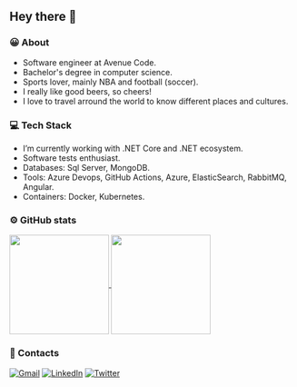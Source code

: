 ## Hey there 👋

### 😀 About
- Software engineer at Avenue Code.
- Bachelor's degree in computer science.
- Sports lover, mainly NBA and football (soccer).
- I really like good beers, so cheers!
- I love to travel arround the world to know different places and cultures.

### 💻 Tech Stack
- I’m currently working with .NET Core and .NET ecosystem.
- Software tests enthusiast.
- Databases: Sql Server, MongoDB.
- Tools: Azure Devops, GitHub Actions, Azure, ElasticSearch, RabbitMQ, Angular.
- Containers: Docker, Kubernetes.

### ⚙️ GitHub stats
<p align=left>
  <a href="http://github.com/isaacnborges/" title="Top Langs">
    <img height=175 align="center" src="https://github-readme-stats-sigma-five.vercel.app/api/top-langs/?username=isaacnborges&layout=compact&theme=gotham">
  </a>
  <a href="http://github.com/isaacnborges/" title="About Me">
  <img height=175 align="center" src="https://github-readme-stats-sigma-five.vercel.app/api?username=isaacnborges&show_icons=true&layout=compact&theme=gotham" />
  </a>
</p>

### 🤝 Contacts
[![Gmail](https://img.shields.io/badge/-Gmail-red?style=flat&labelColor=white&logo=gmail&logoColor=red&link=isaacnborges@gmail.com)](mailto:isaacnborges@gmail.com)
[![LinkedIn](https://img.shields.io/badge/LinkedIn-%230077B5.svg?&style=flat&logo=linkedin&logoColor=white)](https://www.linkedin.com/in/isaacnborges/)
[![Twitter](https://img.shields.io/badge/twitter-1DA1F2?style=flat&logo=twitter&logoColor=white)](https://www.twitter.com/isaacnborges/)
